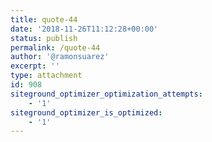 ```yaml
---
title: quote-44
date: '2018-11-26T11:12:28+00:00'
status: publish
permalink: /quote-44
author: '@ramonsuarez'
excerpt: ''
type: attachment
id: 908
siteground_optimizer_optimization_attempts:
    - '1'
siteground_optimizer_is_optimized:
    - '1'
---
```

<!DOCTYPE html PUBLIC "-//W3C//DTD HTML 4.0 Transitional//EN" "http://www.w3.org/TR/REC-html40/loose.dtd">
<?xml encoding="UTF-8">

